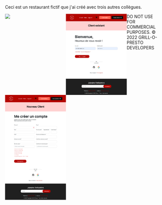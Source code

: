 Ceci est un restaurant fictif que j'ai créé avec trois autres collègues.

<img align="left" width="200px" src="./inc/accueil.png" />
<img align="left" width="200px" src="./inc/connexion.png" />
<img align="left" width="200px" src="./inc/inscription.png" />

DO NOT USE FOR COMMERCIAL PURPOSES.
© 2022 GRILL-O-PRESTO DEVELOPERS
